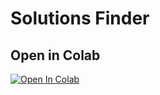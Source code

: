 # Solutions Finder

## Open in Colab

<a href="https://colab.research.google.com/github/msmajhi/Solutions_Finder/blob/main/Solutions_Finder.ipynb" target="_parent">
  <img src="https://colab.research.google.com/assets/colab-badge.svg" alt="Open In Colab"/>
</a>

